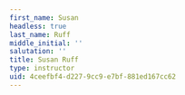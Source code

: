 ```yaml
---
first_name: Susan
headless: true
last_name: Ruff
middle_initial: ''
salutation: ''
title: Susan Ruff
type: instructor
uid: 4ceefbf4-d227-9cc9-e7bf-881ed167cc62
---
```

